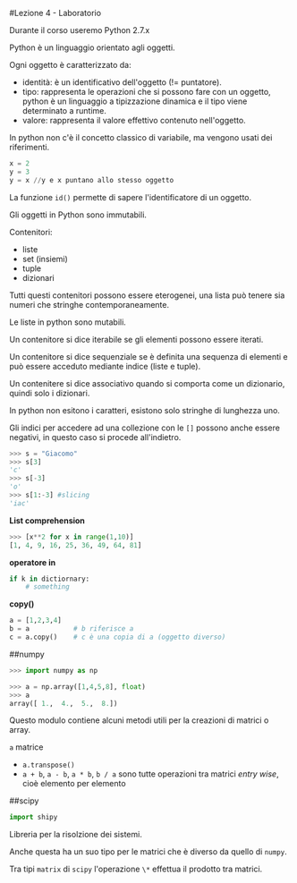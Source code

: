 #Lezione 4 - Laboratorio

Durante il corso useremo Python 2.7.x

Python è un linguaggio orientato agli oggetti.

Ogni oggetto è caratterizzato da:

- identità: è un identificativo dell'oggetto (!= puntatore).
- tipo: rappresenta le operazioni che si possono fare con un oggetto, python è un linguaggio a tipizzazione dinamica e il tipo viene determinato a runtime.
- valore: rappresenta il valore effettivo contenuto nell'oggetto.

In python non c'è il concetto classico di variabile, ma vengono usati dei riferimenti.

```python
x = 2
y = 3
y = x //y e x puntano allo stesso oggetto
```

La funzione `id()` permette di sapere l'identificatore di un oggetto.

Gli oggetti in Python sono immutabili.

Contenitori:

- liste
- set (insiemi)
- tuple
- dizionari

Tutti questi contenitori possono essere eterogenei, una lista può tenere sia numeri che stringhe contemporaneamente.

Le liste in python sono mutabili.

Un contenitore si dice iterabile se gli elementi possono essere iterati.

Un contenitore si dice sequenziale se è definita una sequenza di elementi e può essere acceduto mediante indice (liste e tuple).

Un contenitere si dice associativo quando si comporta come un dizionario, quindi solo i dizionari.  

In python non esitono i caratteri, esistono solo stringhe di lunghezza uno.

Gli indici per accedere ad una collezione con le `[]` possono anche essere negativi, in questo caso si procede all'indietro.

```python
>>> s = "Giacomo"
>>> s[3]
'c'
>>> s[-3]
'o'
>>> s[1:-3] #slicing
'iac'
```

**List comprehension**

```python
>>> [x**2 for x in range(1,10)]
[1, 4, 9, 16, 25, 36, 49, 64, 81]
```

**operatore in**
```python
if k in dictiornary:
	# something
```

**copy()**

```python
a = [1,2,3,4]
b = a			# b riferisce a 
c = a.copy()	# c è una copia di a (oggetto diverso)
```
##numpy

```python
>>> import numpy as np

>>> a = np.array([1,4,5,8], float)
>>> a
array([ 1.,  4.,  5.,  8.])
```

Questo modulo contiene alcuni metodi utili per la creazioni di matrici o array.

`a` matrice
- `a.transpose()`
- `a + b`, `a - b`, `a * b`, `b / a` sono tutte operazioni tra matrici _entry wise_, cioè elemento per elemento 

##scipy

```python
import shipy
```

Libreria per la risolzione dei sistemi.

Anche questa ha un suo tipo per le matrici che è diverso da quello di `numpy`.

Tra tipi `matrix` di `scipy` l'operazione `\*` effettua il prodotto tra matrici.



















